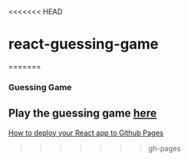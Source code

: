 <<<<<<< HEAD
# react-guessing-game
=======
### Guessing Game     
Play the guessing game [here](https://sunsplat.github.io/react-guessing-game/)
---
[How to deploy your React app to Github Pages](https://medium.freecodecamp.org/surge-vs-github-pages-deploying-a-create-react-app-project-c0ecbf317089)
>>>>>>> gh-pages
